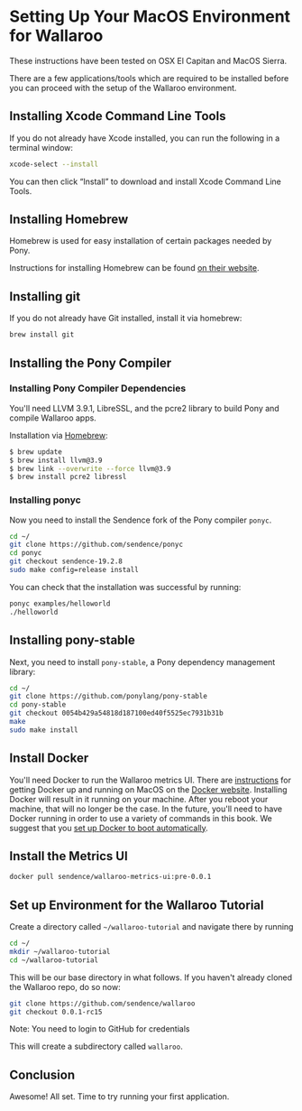 # Setting Up Your MacOS Environment for Wallaroo

These instructions have been tested on OSX El Capitan and MacOS Sierra. 

There are a few applications/tools which are required to be installed before you can proceed with the setup of the Wallaroo environment. 

## Installing Xcode Command Line Tools

If you do not already have Xcode installed, you can run the following in a terminal window:

```bash
xcode-select --install
```

You can then click “Install” to download and install Xcode Command Line Tools.

## Installing Homebrew

Homebrew is used for easy installation of certain packages needed by Pony.

Instructions for installing Homebrew can be found [on their website](http://brew.sh/).

## Installing git

If you do not already have Git installed, install it via homebrew:

```bash
brew install git
```

## Installing the Pony Compiler

### Installing Pony Compiler Dependencies

You'll need LLVM 3.9.1, LibreSSL, and the pcre2 library to build Pony and compile Wallaroo apps.

Installation via [Homebrew](http://brew.sh):

```bash
$ brew update
$ brew install llvm@3.9
$ brew link --overwrite --force llvm@3.9
$ brew install pcre2 libressl
```

### Installing ponyc

Now you need to install the Sendence fork of the Pony compiler `ponyc`.

```bash
cd ~/
git clone https://github.com/sendence/ponyc
cd ponyc
git checkout sendence-19.2.8
sudo make config=release install
```

You can check that the installation was successful by running:

```bash
ponyc examples/helloworld
./helloworld
```

## Installing pony-stable

Next, you need to install `pony-stable`, a Pony dependency management library:

```bash
cd ~/
git clone https://github.com/ponylang/pony-stable
cd pony-stable
git checkout 0054b429a54818d187100ed40f5525ec7931b31b
make
sudo make install
```

## Install Docker

You'll need Docker to run the Wallaroo metrics UI. There are [instructions](https://docs.docker.com/docker-for-mac/) for getting Docker up and running on MacOS on the [Docker website](https://docs.docker.com/docker-for-mac/). Installing Docker will result in it running on your machine. After you reboot your machine, that will no longer be the case. In the future, you'll need to have Docker running in order to use a variety of commands in this book. We suggest that you [set up Docker to boot automatically](https://docs.docker.com/docker-for-mac/#general).

## Install the Metrics UI

```bash
docker pull sendence/wallaroo-metrics-ui:pre-0.0.1
```

## Set up Environment for the Wallaroo Tutorial

Create a directory called `~/wallaroo-tutorial` and navigate there by running

```bash
cd ~/
mkdir ~/wallaroo-tutorial
cd ~/wallaroo-tutorial
```

This will be our base directory in what follows. If you haven't already
cloned the Wallaroo repo, do so now:

```bash
git clone https://github.com/sendence/wallaroo
git checkout 0.0.1-rc15
```

Note: You need to login to GitHub for credentials

This will create a subdirectory called `wallaroo`.

## Conclusion

Awesome! All set. Time to try running your first application.
